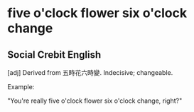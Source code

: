 # five o'clock flower six o'clock change

## Social Crebit English

[adj] Derived from 五時花六時變. Indecisive; changeable.

Example:

"You're really five o'clock flower six o'clock change, right?"








